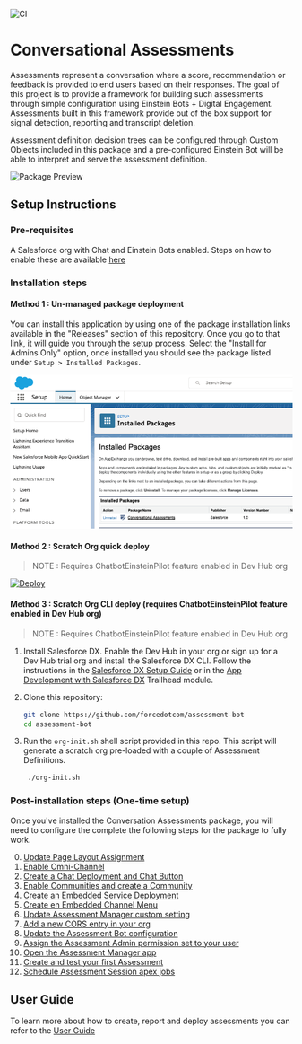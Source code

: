 ![CI](https://github.com/forcedotcom/assessment-bot/workflows/CI/badge.svg)

# Conversational Assessments

Assessments represent a conversation where a score, recommendation or feedback is provided to end users based on their responses. The goal of this project is to provide a framework for building such assessments through simple configuration using Einstein Bots + Digital Engagement. Assessments built in this framework provide out of the box support for signal detection, reporting and transcript deletion. 

Assessment definition decision trees can be configured through Custom Objects included in this package and a pre-configured Einstein Bot will be able to interpret and serve the assessment definition.

![Package Preview](/docs/images/preview/preview.gif?raw=true)

## Setup Instructions


### Pre-requisites

A Salesforce org with Chat and Einstein Bots enabled. Steps on how to enable these are available [here](docs/guides/PreRequisites.md)

### Installation steps

#### Method 1 : Un-managed package deployment

You can install this application by using one of the package installation links available in the "Releases" section of this repository. 
Once you go to that link, it will guide you through the setup process. Select the "Install for Admins Only" option, once installed you should see the package listed under `Setup > Installed Packages`.

![Package Install Wizard2](/docs/images/package/install-2.png?raw=true)

#### Method 2 : Scratch Org quick deploy

> NOTE : Requires ChatbotEinsteinPilot feature enabled in Dev Hub org

[![Deploy](https://deploy-to-sfdx.com/dist/assets/images/DeployToSFDX.svg)](https://deploy-to-sfdx.com/)

#### Method 3 : Scratch Org CLI deploy (requires ChatbotEinsteinPilot feature enabled in Dev Hub org)

> NOTE : Requires ChatbotEinsteinPilot feature enabled in Dev Hub org

1. Install Salesforce DX. Enable the Dev Hub in your org or sign up for a Dev Hub trial org and install the Salesforce DX CLI. Follow the instructions in the [Salesforce DX Setup Guide](https://developer.salesforce.com/docs/atlas.en-us.sfdx_setup.meta/sfdx_setup/sfdx_setup_intro.htm?search_text=trial%20hub%20org) or in the [App Development with Salesforce DX](https://trailhead.salesforce.com/modules/sfdx_app_dev) Trailhead module.

1. Clone this repository:

   ```bash
   git clone https://github.com/forcedotcom/assessment-bot
   cd assessment-bot
   ```

1. Run the `org-init.sh` shell script provided in this repo. This script will generate a scratch org pre-loaded with a couple of Assessment Definitions.

   ```bash
    ./org-init.sh
   ```

### Post-installation steps (One-time setup)

Once you've installed the Conversation Assessments package, you will need to configure the complete the following steps for the package to fully work.

0. [Update Page Layout Assignment](docs/guides/LayoutAssignment.md)
1. [Enable Omni-Channel](docs/guides/Omni.md)
2. [Create a Chat Deployment and Chat Button](docs/guides/Chat.md)
3. [Enable Communities and create a Community](docs/guides/Communities.md)
4. [Create an Embedded Service Deployment](docs/guides/EmbeddedService.md)
5. [Create en Embedded Channel Menu](docs/guides/EmbeddedChatMenu.md)
6. [Update Assessment Manager custom setting](docs/guides/CustomSetting.md)
7. [Add a new CORS entry in your org](docs/guides/CORS.md)
8. [Update the Assessment Bot configuration](docs/guides/BotConfig.md)
9. [Assign the Assessment Admin permission set to your user](docs/guides/AdminPermSet.md)
10. [Open the Assessment Manager app](docs/guides/AssessmentManagerApp.md)
11. [Create and test your first Assessment](docs/guides/HelloWorldAssessment.md)
12. [Schedule Assessment Session apex jobs](docs/guides/AssessmentScheduledJob.md)

## User Guide

To learn more about how to create, report and deploy assessments you can refer to the [User Guide](docs/guides/UserGuide.md)
